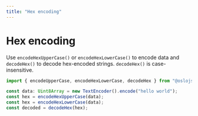 ```yaml
---
title: "Hex encoding"
---
```


# Hex encoding

Use `encodeHexUpperCase()` or `encodeHexLowerCase()` to encode data and `decodeHex()` to decode hex-encoded strings. `decodeHex()` is case-insensitive.

```ts
import { encodeUpperCase, encodeHexLowerCase, decodeHex } from "@oslojs/encoding";

const data: Uint8Array = new TextEncoder().encode("hello world");
const hex = encodeHexUpperCase(data);
const hex = encodeHexLowerCase(data);
const decoded = decodeHex(hex);
```
